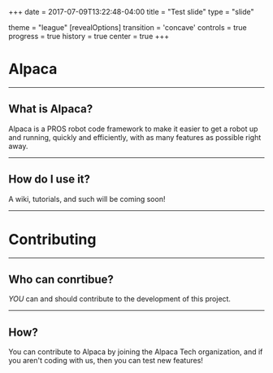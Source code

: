 +++
date = 2017-07-09T13:22:48-04:00
title = "Test slide"
type = "slide"

theme = "league"
[revealOptions]
  transition = 'concave'
  controls = true
  progress = true
  history = true
  center = true
+++

# Alpaca

___

## What is Alpaca?
Alpaca is a PROS robot code framework to make it easier to get a robot up and running, quickly and efficiently, with as many features as possible right away.

___

## How do I use it?
A wiki, tutorials, and such will be coming soon!

---
# Contributing

___

## Who can conrtibue?
*YOU* can and should contribute to the development of this project.

___

## How?
You can contribute to Alpaca by joining the Alpaca Tech organization, and if you aren't coding with us, then you can test new features!

